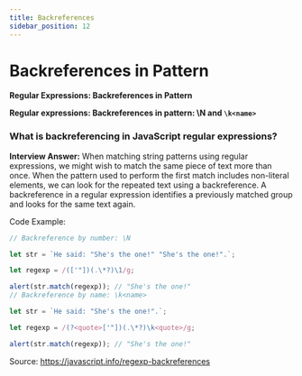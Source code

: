 ```yaml
---
title: Backreferences
sidebar_position: 12
---
```


# Backreferences in Pattern

**Regular Expressions: Backreferences in Pattern**

<head>
  <title>RegExp Backreferences - JavaScript Interview Questions & Answers</title>
  <meta charSet="utf-8" />
</head>

**Regular expressions: Backreferences in pattern: \N and `\k<name>`**

### What is backreferencing in JavaScript regular expressions?

**Interview Answer:** When matching string patterns using regular expressions, we might wish to match the same piece of text more than once. When the pattern used to perform the first match includes non-literal elements, we can look for the repeated text using a backreference. A backreference in a regular expression identifies a previously matched group and looks for the same text again.

Code Example:

```js
// Backreference by number: \N

let str = `He said: "She's the one!" "She's the one!".`;

let regexp = /(['"])(.\*?)\1/g;

alert(str.match(regexp)); // "She's the one!"
// Backreference by name: \k<name>

let str = `He said: "She's the one!".`;

let regexp = /(?<quote>['"])(.\*?)\k<quote>/g;

alert(str.match(regexp)); // "She's the one!"
```

Source: <https://javascript.info/regexp-backreferences>
